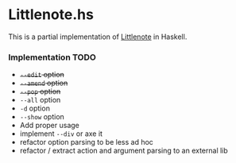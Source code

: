 # Littlenote.hs

This is a partial implementation of [Littlenote](https://github.com/jtrim/littlenote) in Haskell.

### Implementation TODO

- ~~`--edit` option~~
- ~~`--amend` option~~
- ~~`--pop` option~~
- `--all` option
- `-d` option
- `--show` option
- Add proper usage
- implement `--div` or axe it
- refactor option parsing to be less ad hoc
- refactor / extract action and argument parsing to an external lib

